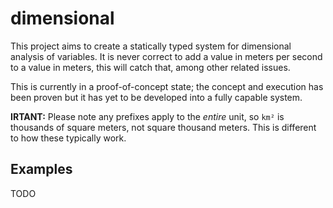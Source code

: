 # dimensional

This project aims to create a statically typed system for dimensional analysis of variables. It is never correct to add a value in meters per second to a value in meters, this will catch that, among other related issues.

This is currently in a proof-of-concept state; the concept and execution has been proven but it has yet to be developed into a fully capable system.

**IRTANT:** Please note any prefixes apply to the *entire* unit, so `km²` is thousands of square meters, not square thousand meters. This is different to how these typically work.

## Examples

TODO
